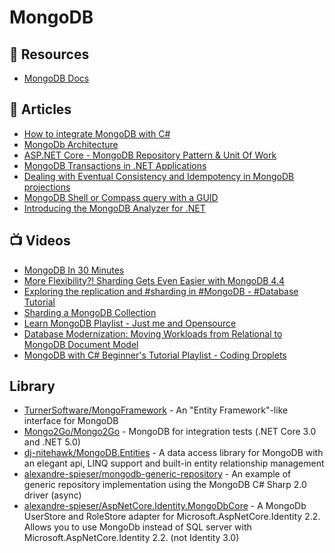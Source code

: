 # MongoDB

## 📘 Resources
- [MongoDB Docs](https://docs.mongodb.com/)

## 📕 Articles
- [How to integrate MongoDB with C#](https://www.code4it.dev/blog/mongodb-introduction-with-csharp)
- [MongoDb Architecture](http://horicky.blogspot.com/2012/04/mongodb-architecture.html)
- [ASP.NET Core - MongoDB Repository Pattern & Unit Of Work](https://www.brunobrito.net.br/aspnet-core-mongodb-unit-of-work/)
- [MongoDB Transactions in .NET Applications](https://exceptionnotfound.net/transactions-in-mongodb-for-net/)
- [Dealing with Eventual Consistency and Idempotency in MongoDB projections](https://event-driven.io/en/dealing_with_eventual_consistency_and_idempotency_in_mongodb_projections/)
- [MongoDB Shell or Compass query with a GUID](https://blog.georgekosmidis.net/2021/11/29/mongodb-shell-or-compass-query-with-a-guid/)
- [Introducing the MongoDB Analyzer for .NET](https://www.mongodb.com/developer/article/introducing-mongodb-analyzer-dotnet/)
## 📺 Videos
- [MongoDB In 30 Minutes](https://www.youtube.com/watch?v=pWbMrx5rVBE)
- [More Flexibility?! Sharding Gets Even Easier with MongoDB 4.4](https://www.youtube.com/watch?v=wGgMnJQunEc)
- [Exploring the replication and #sharding in #MongoDB - #Database Tutorial](https://www.youtube.com/watch?v=oH-gQ4JdXQc)
- [Sharding a MongoDB Collection](https://www.youtube.com/watch?v=Rwg26U0Zs1o)
- [Learn MongoDB Playlist - Just me and Opensource](https://www.youtube.com/playlist?list=PL34sAs7_26wPvZJqUJhjyNtm7UedWR8Ps)
- [Database Modernization: Moving Workloads from Relational to MongoDB Document Model](https://www.mongodb.com/presentations/database-modernization-replacing-relational-databases-with-mongo-db?p=60d2aba22d1bcb03ab22e29e&utm_campaign=Int_WB_Modernization%20Replacing%20Relational%20Databases%20with%20MongoDB_06_21_APAC_Follow%20up&utm_medium=email&utm_source=eloqua&utm_term=Webinar%20Recording%20-%20Moving%20Workloads%20from%20Relational%20to%20MongoDB%20Document%20Model)
- [MongoDB with C# Beginner's Tutorial Playlist - Coding Droplets](https://www.youtube.com/playlist?list=PLzewa6pjbr3JgaEaUDXWXm_bgjtQPjzFE)
## Library
- [TurnerSoftware/MongoFramework](https://github.com/TurnerSoftware/MongoFramework) - An "Entity Framework"-like interface for MongoDB
- [Mongo2Go/Mongo2Go](https://github.com/Mongo2Go/Mongo2Go) - MongoDB for integration tests (.NET Core 3.0 and .NET 5.0)
- [dj-nitehawk/MongoDB.Entities](https://github.com/dj-nitehawk/MongoDB.Entities) - A data access library for MongoDB with an elegant api, LINQ support and built-in entity relationship management
- [alexandre-spieser/mongodb-generic-repository](https://github.com/alexandre-spieser/mongodb-generic-repository) - An example of generic repository implementation using the MongoDB C# Sharp 2.0 driver (async)
- [alexandre-spieser/AspNetCore.Identity.MongoDbCore](https://github.com/alexandre-spieser/AspNetCore.Identity.MongoDbCore) - A MongoDb UserStore and RoleStore adapter for Microsoft.AspNetCore.Identity 2.2. Allows you to use MongoDb instead of SQL server with Microsoft.AspNetCore.Identity 2.2. (not Identity 3.0)